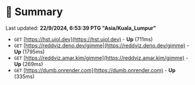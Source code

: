 # 📖 Summary
Last updated: **22/9/2024, 6:53:39 PTG "Asia/Kuala_Lumpur"**

- `GET` [https://hst.ujol.dev](https://hst.ujol.dev) - **Up** (711ms)
- `GET` [https://reddviz.deno.dev/gimme](https://reddviz.deno.dev/gimme) - **Up** (1795ms)
- `GET` [https://reddviz.amar.kim/gimme](https://reddviz.amar.kim/gimme) - **Up** (269ms)
- `GET` [https://dumb.onrender.com](https://dumb.onrender.com) - **Up** (335ms)
